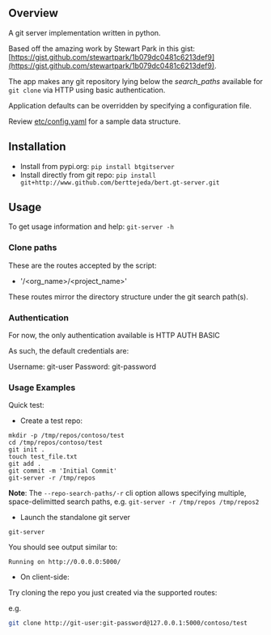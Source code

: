 ## Overview

A git server implementation written in python.

Based off the amazing work by Stewart Park in this gist: [https://gist.github.com/stewartpark/1b079dc0481c6213def9](https://gist.github.com/stewartpark/1b079dc0481c6213def9).

The app makes any git repository lying below the _search\_paths_ 
available for `git clone` via HTTP using basic authentication.

Application defaults can be overridden by specifying a configuration file.

Review [etc/config.yaml](etc/config.yaml) for a sample data structure.

## Installation

- Install from pypi.org: `pip install btgitserver`
- Install directly from git repo: `pip install git+http://www.github.com/berttejeda/bert.gt-server.git`

## Usage

To get usage information and help: `git-server -h`

### Clone paths

These are the routes accepted by the script:

- '/<org_name>/<project_name>'

These routes mirror the directory structure under the git search path(s).

### Authentication
  
For now, the only authentication available is HTTP AUTH BASIC

As such, the default credentials are:

Username: git-user
Password: git-password

### Usage Examples

Quick test:

* Create a test repo:

```
mkdir -p /tmp/repos/contoso/test
cd /tmp/repos/contoso/test
git init .
touch test_file.txt
git add .
git commit -m 'Initial Commit'
git-server -r /tmp/repos
```

**Note**: The `--repo-search-paths/-r` cli option allows specifying 
multiple, space-delimitted search paths, e.g. `git-server -r /tmp/repos /tmp/repos2`

* Launch the standalone git server

`git-server`

You should see output similar to:
```
Running on http://0.0.0.0:5000/	
```

* On client-side:

Try cloning the repo you just created via the supported routes:

e.g.
	
```bash
git clone http://git-user:git-password@127.0.0.1:5000/contoso/test
```
